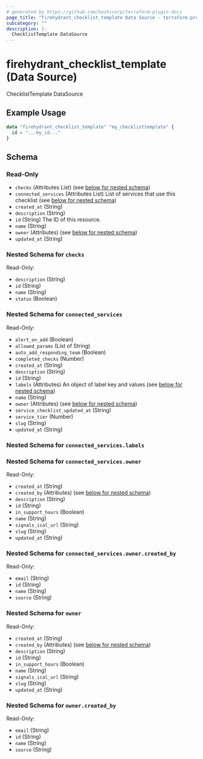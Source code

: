 ```yaml
---
# generated by https://github.com/hashicorp/terraform-plugin-docs
page_title: "firehydrant_checklist_template Data Source - terraform-provider-firehydrant"
subcategory: ""
description: |-
  ChecklistTemplate DataSource
---
```


# firehydrant_checklist_template (Data Source)

ChecklistTemplate DataSource

## Example Usage

```terraform
data "firehydrant_checklist_template" "my_checklisttemplate" {
  id = "...my_id..."
}
```

<!-- schema generated by tfplugindocs -->
## Schema

### Read-Only

- `checks` (Attributes List) (see [below for nested schema](#nestedatt--checks))
- `connected_services` (Attributes List) List of services that use this checklist (see [below for nested schema](#nestedatt--connected_services))
- `created_at` (String)
- `description` (String)
- `id` (String) The ID of this resource.
- `name` (String)
- `owner` (Attributes) (see [below for nested schema](#nestedatt--owner))
- `updated_at` (String)

<a id="nestedatt--checks"></a>
### Nested Schema for `checks`

Read-Only:

- `description` (String)
- `id` (String)
- `name` (String)
- `status` (Boolean)


<a id="nestedatt--connected_services"></a>
### Nested Schema for `connected_services`

Read-Only:

- `alert_on_add` (Boolean)
- `allowed_params` (List of String)
- `auto_add_responding_team` (Boolean)
- `completed_checks` (Number)
- `created_at` (String)
- `description` (String)
- `id` (String)
- `labels` (Attributes) An object of label key and values (see [below for nested schema](#nestedatt--connected_services--labels))
- `name` (String)
- `owner` (Attributes) (see [below for nested schema](#nestedatt--connected_services--owner))
- `service_checklist_updated_at` (String)
- `service_tier` (Number)
- `slug` (String)
- `updated_at` (String)

<a id="nestedatt--connected_services--labels"></a>
### Nested Schema for `connected_services.labels`


<a id="nestedatt--connected_services--owner"></a>
### Nested Schema for `connected_services.owner`

Read-Only:

- `created_at` (String)
- `created_by` (Attributes) (see [below for nested schema](#nestedatt--connected_services--owner--created_by))
- `description` (String)
- `id` (String)
- `in_support_hours` (Boolean)
- `name` (String)
- `signals_ical_url` (String)
- `slug` (String)
- `updated_at` (String)

<a id="nestedatt--connected_services--owner--created_by"></a>
### Nested Schema for `connected_services.owner.created_by`

Read-Only:

- `email` (String)
- `id` (String)
- `name` (String)
- `source` (String)




<a id="nestedatt--owner"></a>
### Nested Schema for `owner`

Read-Only:

- `created_at` (String)
- `created_by` (Attributes) (see [below for nested schema](#nestedatt--owner--created_by))
- `description` (String)
- `id` (String)
- `in_support_hours` (Boolean)
- `name` (String)
- `signals_ical_url` (String)
- `slug` (String)
- `updated_at` (String)

<a id="nestedatt--owner--created_by"></a>
### Nested Schema for `owner.created_by`

Read-Only:

- `email` (String)
- `id` (String)
- `name` (String)
- `source` (String)
